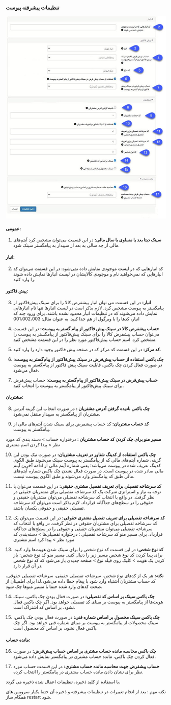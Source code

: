### تنظیمات پیشرفته پیوست

![](peyvast.jpg)

#### عمومی:

1.	**سینک دیتا بعد یا مساوی با سال مالی:** در این قسمت می‌توان مشخص کرد آیتم‌های مالی از چه سالی به بعد از سپیدار به پیامگستر سینک شود.

#### انبار: 

2.	کد انبارهایی که در لیست موجودی نمایش داده نمی‌شود: در این قسمت می‌توان کد انبارهایی که نمی‌خواهید نام و موجودی کالایشان در لیست انبارها نمایش داده شوند را وارد کنید.

#### پیش فاکتور: 

3.	**انبار:** در این قسمت می توان انبار پیشفرض کالا را برای سینک پیش‌فاکتور از پیامگستر به پیوست مشخص کرد. لازم بذکر است در لیست انبارها تنها نام انبارهایی نمایش داده می‌شوند که در تنظیمات انبار محدود نشده باشند. برای ورود چند کد انبار، کدها را با ویرگول از هم جدا کنید. به عنوان مثال: 001،002،003

4.	**حساب پیشفرض کالا در سینک پیش فاکتور از پیام گستر به پیوست:** در این قسمت می‌توان حساب پیشفرض کالا را برای سینک پیش‌فاکتور از پیامگستر به پیوست را مشخص کرد. اسم حساب پیش‌فاکتور مورد نظر را در این قسمت مشخص کنید.

5.	**کد مرکز:** در این قسمت کد مرکز که در صفحه پیش فاکتور وجود دارد را وارد کنید.

6.	**چک باکس استفاده از حساب پیش‌فرض در سینک پیش‌فاکتور از پیام‌گستر به پیوست:** در صورت فعال کردن چک باکس، قابلیت سینک پیش فاکتور از پیام‌گستر به پیوست فعال می‌شود.

7.	**حساب پیش‌فرض در سینک پیش‌فاکتور از پیام‌گستر به پیوست:** حساب پیش‌فرض برای سینک پیش‌فاکتور از پیامگستر به پیوست را انتخاب کنید.

#### مشتریان:

8.	**چک باکس نادیده گرفتن آدرس مشتریان :** در صورت انتخاب این گزینه آدرس مشتریان از پیامگستر به سپیدار منتقل نمی‌شود.

9.	**کد حساب مشتریان:** کد حساب پیشفرض برای سینک شدن آیتم‌های مالی از پیامگستر به پیوست.

**مسیر منو برای چک کردن کد حساب مشتریان :** درختواره حساب > دسته بندی کد مورد نظر > پیدا کردن اسم مشتری

10.	**چک باکس استفاده از کدینگ شناور در تعریف مشتریان:** در صورت تیک بودن این گزینه، شماره آیتم‌های مالی که از پیامگستر به پیوست سینک می‌شوند طبق الگوی کدینگ تعریف شده در پیوست می‌باشد؛ یعنی شماره آیتم مالی از ادامه آخرین آیتم ‌مالی صادر شده در پیوست است. در صورت فعال نشدن چک باکس شماره آیتم‌های مالی طبق کد پیامگستر وارد می‌شوند و طبق الگوی پیوست نیست.

11.	**کد سرشاخه تفصیلی برای تعریف تفصیل مشتری حقیقی:** در این قسمت می‌توان با توجه به نیاز و استراتژی شرکت  یک کد سرشاخه تفصیلی برای مشتریان حقیقی در نظر گرفت. در واقع با انتخاب کد سرشاخه تفضیلی می‌توان مشتریان حقیقی و حقوقی را در ‌سطح‌های جداگانه قرارداد. لازم بذکر است می‌توان کد سرشاخه تفصیلی حقیقی و حقوقی یکسان باشند.

12.	**کد سرشاخه تفصیلی برای تعریف تفصیل مشتری حقوقی:** در این قسمت می‌توان یک کد سرشاخه تفصیلی برای مشتریان حقوقی در نظر گرفت. در واقع با انتخاب کد سرشاخه تفضیلی می‌توان مشتریان حقیقی و حقوقی را در ‌سطح‌های جداگانه قرارداد. برای 
مسیر منو کد سرشاخه تفصیلی : درختواره تفصیلی‌ها  > دسته‌بندی کد مورد نظر > پیدا کرد اسم مشتری

13.	**کد نوع شخص:** در این قسمت کد نوع شخص را برای سینک شدن هویت‌ها وارد کنید. برای پیدا کردن کد نوع شخص مسیر زیر را دنبال کنبد. 
مسیر منو کد نوع شخص: باز کردن یک هویت > کلیک روی فیلد نوع  > صفحه جدیدی باز می‌شود که کد نوع شخص در آن قرار دارد. 

**نکته:** هر یک از کدهای نوع شخص، سرشاخه تفصیلی حقیقی، سرشاخه تفصیلی حقوقی، کد حساب مشتریان اشتباه وارد شود با پیغام خطا داده می‌شود،لذا برای اطمینان از صحت کدهای وارد شده حتما با مسیر منوها چک شود.

14.	**چک باکس سینک بر اساس کد تفصیلی:** در صورت فعال یودن چک باکس، سینک هویت‌ها از پبامگستر به پیوست بر مبنای کد تفصیلی خواهد بود. اگر چک باکس فعال نشود، بر اساس کد اشتراک است.

15.	**چک باکس سینک محصول بر اساس شماره فنی:** در صورت فعال بودن چک باکس، سینک محصولات از پیامگستر به پیوست بر مبنای شماره فنی خواهد بود. اگر چک باکس فعال نشود، بر اساس کد محصول است.

#### مانده حساب: 

16.	**چک باکس محاسبه مانده حساب مشتری بر اساس حساب پیش‌فرض:** در صورت فعال کردن چک باکس، مانده حساب مشتری در پیامگستر نمایش داده می‌شود.

17.	**حساب پیش‍فرض جهت محاسبه مانده حساب مشتری:** در این قسمت حساب مورد نظر برای نشان دادن مانده حساب مشتری در پیامگستر را انتخاب کرده.

با استفاده از کلید ذخیره، تنظیمات اعمال شده ذخیره می گردد.

نکته مهم : بعد از انجام تغییرات در تنظیمات پیشرفته و ذخیره آن حتما یکبار سرویس های همگام ساز restart  شود.





